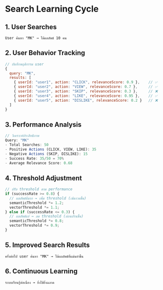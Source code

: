 # Search Learning Cycle

## 1. User Searches
```
User ค้นหา "MK" → ได้ผลลัพธ์ 10 คน
```

## 2. User Behavior Tracking
```javascript
// บันทึกพฤติกรรม user
{
  query: "MK",
  results: [
    { userId: "user1", action: "CLICK", relevanceScore: 0.9 },    // ✅ ดี
    { userId: "user2", action: "VIEW", relevanceScore: 0.7 },     // ✅ พอใช้
    { userId: "user3", action: "SKIP", relevanceScore: 0.3 },     // ❌ แย่
    { userId: "user4", action: "LIKE", relevanceScore: 0.95 },    // ✅ ดีมาก
    { userId: "user5", action: "DISLIKE", relevanceScore: 0.2 }   // ❌ แย่มาก
  ]
}
```

## 3. Performance Analysis
```javascript
// วิเคราะห์ประสิทธิภาพ
Query: "MK"
- Total Searches: 50
- Positive Actions (CLICK, VIEW, LIKE): 35
- Negative Actions (SKIP, DISLIKE): 15
- Success Rate: 35/50 = 70%
- Average Relevance Score: 0.68
```

## 4. Threshold Adjustment
```javascript
// ปรับ threshold ตาม performance
if (successRate >= 0.8) {
  // ผลลัพธ์ดีมาก → เพิ่ม threshold (เข้มงวดขึ้น)
  semanticThreshold *= 1.2;
  vectorThreshold *= 1.1;
} else if (successRate <= 0.3) {
  // ผลลัพธ์แย่ → ลด threshold (ผ่อนปรนขึ้น)
  semanticThreshold *= 0.8;
  vectorThreshold *= 0.9;
}
```

## 5. Improved Search Results
```
ครั้งต่อไป user ค้นหา "MK" → ได้ผลลัพธ์ที่แม่นยำขึ้น
```

## 6. Continuous Learning
```
ระบบเรียนรู้ต่อเนื่อง → ยิ่งใช้ยิ่งฉลาด
```